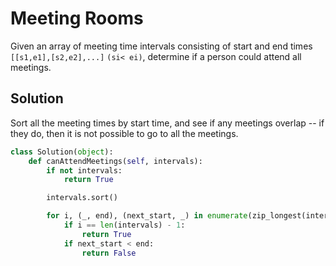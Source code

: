 # Meeting Rooms

Given an array of meeting time intervals consisting of start and end times `[[s1,e1],[s2,e2],...]` `(si< ei)`, determine if a person could attend all meetings.

## Solution

Sort all the meeting times by start time, and see if any meetings
overlap -- if they do, then it is not possible to go to all the
meetings.

```python
class Solution(object):
    def canAttendMeetings(self, intervals):
        if not intervals:
            return True

        intervals.sort()

        for i, (_, end), (next_start, _) in enumerate(zip_longest(intervals, intervals[1:])):
            if i == len(intervals) - 1:
                return True
            if next_start < end:
                return False
```
